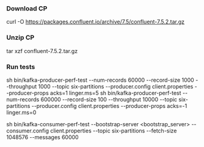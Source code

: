 ### Download CP
curl -O https://packages.confluent.io/archive/7.5/confluent-7.5.2.tar.gz

### Unzip CP 
tar xzf confluent-7.5.2.tar.gz

### Run tests
sh bin/kafka-producer-perf-test --num-records 60000 --record-size 1000 --throughput 1000 --topic six-partitions --producer.config client.properties --producer-props acks=1 linger.ms=5
sh bin/kafka-producer-perf-test --num-records 600000 --record-size 100 --throughput 10000 --topic six-partitions --producer.config client.properties --producer-props acks=-1 linger.ms=0

sh bin/kafka-consumer-perf-test --bootstrap-server <bootstrap_server> --consumer.config client.properties --topic six-partitions --fetch-size 1048576 --messages 60000